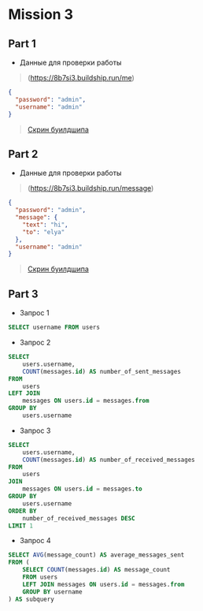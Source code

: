 # Mission 3

## Part 1

- Данные для проверки работы 
> (https://8b7si3.buildship.run/me)
```json
{
  "password": "admin",
  "username": "admin"
}
```
> [Скрин буилдшипа](https://docs.google.com/document/d/1o-Jr56dm3gv0kHCwplex3QjXYw1dEn8FLc13U6z79v4/edit?usp=sharing)

## Part 2

- Данные для проверки работы 
> (https://8b7si3.buildship.run/message)
```json
{
  "password": "admin",
  "message": {
    "text": "hi",
    "to": "elya"
  },
  "username": "admin"
}
```
> [Скрин буилдшипа](https://docs.google.com/document/d/1o-Jr56dm3gv0kHCwplex3QjXYw1dEn8FLc13U6z79v4/edit?usp=sharing)

## Part 3

- Запрос 1

```sql
SELECT username FROM users
```

- Запрос 2

```sql
SELECT 
    users.username, 
    COUNT(messages.id) AS number_of_sent_messages
FROM 
    users
LEFT JOIN 
    messages ON users.id = messages.from
GROUP BY 
    users.username
```

- Запрос 3

```sql
SELECT 
    users.username, 
    COUNT(messages.id) AS number_of_received_messages
FROM 
    users
JOIN 
    messages ON users.id = messages.to
GROUP BY 
    users.username
ORDER BY 
    number_of_received_messages DESC
LIMIT 1
```

- Запрос 4

```sql
SELECT AVG(message_count) AS average_messages_sent
FROM (
    SELECT COUNT(messages.id) AS message_count 
    FROM users 
    LEFT JOIN messages ON users.id = messages.from 
    GROUP BY username
) AS subquery
```
